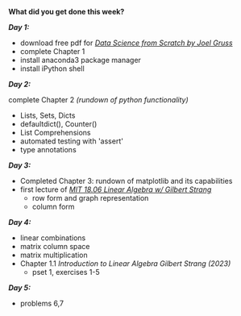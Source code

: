 **What did you get done this week?**

**_Day 1:_**
- download free pdf for _[Data Science from Scratch by Joel Gruss](https://www.oreilly.com/library/view/data-science-from/9781492041122/)_
- complete Chapter 1
- install anaconda3 package manager
- install iPython shell

**_Day 2:_**

complete Chapter 2 
  _(rundown of python functionality)_
  -  Lists, Sets, Dicts
  -  defaultdict(), Counter()
  -  List Comprehensions
  -  automated testing with 'assert'
  -  type annotations

**_Day 3:_**

  - Completed Chapter 3: rundown of matplotlib and its capabilities
  - first lecture of [_MIT 18.06 Linear Algebra w/ Gilbert Strang_](https://ocw.mit.edu/courses/18-06-linear-algebra-spring-2010/video_galleries/video-lectures/)
    - row form and graph representation
    - column form 

**_Day 4:_**

- linear combinations
- matrix column space
- matrix multiplication
- Chapter 1.1 _Introduction to Linear Algebra Gilbert Strang (2023)_
  - pset 1, exercises 1-5

**_Day 5:_**

  - problems 6,7


  
